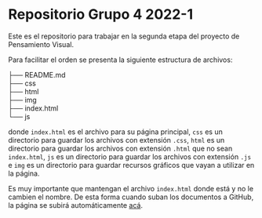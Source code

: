 # Repositorio Grupo 4 2022-1

Este es el repositorio para trabajar en la segunda etapa del proyecto de Pensamiento Visual.

Para facilitar el orden se presenta la siguiente estructura de archivos:

├── README.md\
├── css\
├── html\
├── img\
├── index.html\
└── js

donde `index.html` es el archivo para su página principal, `css` es un directorio para guardar los archivos con extensión `.css`, `html` es un directorio para guardar los archivos con extensión `.html` que no sean `index.html`, `js` es un directorio para guardar los archivos con extensión `.js` e `img` es un directorio para guardar recursos gráficos que vayan a utilizar en la página.

Es muy importante que mantengan el archivo `index.html` donde está y no le cambien el nombre. De esta forma cuando suban los documentos a GitHub, la página se subirá automáticamente [acá](https://pensamientovisual.github.io/grupo4-2022-1/).
